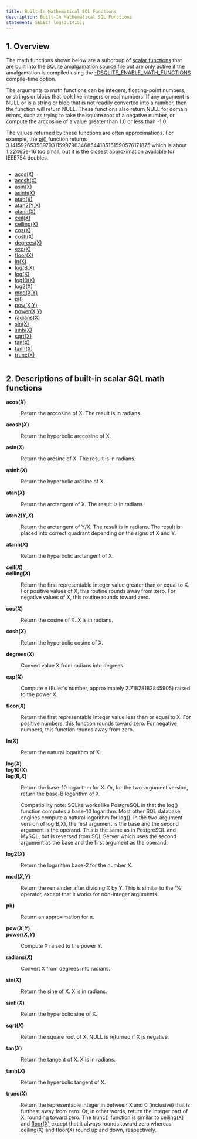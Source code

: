 ```yaml
---
title: Built-In Mathematical SQL Functions
description: Built-In Mathematical SQL Functions
statement: SELECT log(3.1415);
---
```

<script>
function toggle_div(nm) {
var w = document.getElementById(nm);
if( w.style.display=="block" ){
w.style.display = "none";
}else{
w.style.display = "block";
}
}
function toggle_search() {
var w = document.getElementById("searchmenu");
if( w.style.display=="block" ){
w.style.display = "none";
} else {
w.style.display = "block";
setTimeout(function(){
document.getElementById("searchbox").focus()
}, 30);
}
}
function div_off(nm){document.getElementById(nm).style.display="none";}
window.onbeforeunload = function(e){div_off("submenu");}
/* Disable the Search feature if we are not operating from CGI, since */
/* Search is accomplished using CGI and will not work without it. */
if( !location.origin || !location.origin.match || !location.origin.match(/http/) ){
document.getElementById("search_menubutton").style.display = "none";
}
/* Used by the Hide/Show button beside syntax diagrams, to toggle the */
function hideorshow(btn,obj){
var x = document.getElementById(obj);
var b = document.getElementById(btn);
if( x.style.display!='none' ){
x.style.display = 'none';
b.innerHTML='show';
}else{
x.style.display = '';
b.innerHTML='hide';
}
return false;
}
var antiRobot = 0;
function antiRobotGo(){
if( antiRobot!=3 ) return;
antiRobot = 7;
var j = document.getElementById("mtimelink");
if(j && j.hasAttribute("data-href")) j.href=j.getAttribute("data-href");
}
function antiRobotDefense(){
document.body.onmousedown=function(){
antiRobot |= 2;
antiRobotGo();
document.body.onmousedown=null;
}
document.body.onmousemove=function(){
antiRobot |= 2;
antiRobotGo();
document.body.onmousemove=null;
}
setTimeout(function(){
antiRobot |= 1;
antiRobotGo();
}, 100)
antiRobotGo();
}
antiRobotDefense();
</script>






<h2 id="overview"><span>1. </span>Overview</h2>

<p>The math functions shown below are a subgroup of
<a href="lang_corefunc">scalar functions</a> that are built into the
<a href="https://www.sqlite.org/amalgamation.html" target="_blank">SQLite amalgamation source file</a> but are only active
if the amalgamation is compiled using the
<a href="https://www.sqlite.org/compile.html#enable_math_functions" target="_blank">-DSQLITE_ENABLE_MATH_FUNCTIONS</a> compile-time option.

</p><p>The arguments to math functions can be integers, floating-point numbers,
or strings or blobs that look like integers or real numbers. If any argument
is NULL or is a string or blob that is not readily converted into a number,
then the function will return NULL.
These functions also return NULL for domain errors, such as trying to
take the square root of a negative number, or compute the arccosine of a
value greater than 1.0 or less than -1.0.

</p><p class="break-all">The values returned by these functions are often approximations.
For example, the <a href="lang_mathfunc#pi">pi()</a> function returns 
3.141592653589793115997963468544185161590576171875 which 
is about 1.22465e-16 too small, but it is the closest approximation available
for IEEE754 doubles.

<p>
<div class='columns' >
<ul style='padding-top:0;'>
<li><a href='lang_mathfunc.html#acos'>acos(X)</a></li>
<li><a href='lang_mathfunc.html#acosh'>acosh(X)</a></li>
<li><a href='lang_mathfunc.html#asin'>asin(X)</a></li>
<li><a href='lang_mathfunc.html#asinh'>asinh(X)</a></li>
<li><a href='lang_mathfunc.html#atan'>atan(X)</a></li>
<li><a href='lang_mathfunc.html#atan2'>atan2(Y,X)</a></li>
<li><a href='lang_mathfunc.html#atanh'>atanh(X)</a></li>
<li><a href='lang_mathfunc.html#ceil'>ceil(X)</a></li>
<li><a href='lang_mathfunc.html#ceil'>ceiling(X)</a></li>
<li><a href='lang_mathfunc.html#cos'>cos(X)</a></li>
<li><a href='lang_mathfunc.html#cosh'>cosh(X)</a></li>
<li><a href='lang_mathfunc.html#degrees'>degrees(X)</a></li>
<li><a href='lang_mathfunc.html#exp'>exp(X)</a></li>
<li><a href='lang_mathfunc.html#floor'>floor(X)</a></li>
<li><a href='lang_mathfunc.html#ln'>ln(X)</a></li>
<li><a href='lang_mathfunc.html#log'>log(B,X)</a></li>
<li><a href='lang_mathfunc.html#log'>log(X)</a></li>
<li><a href='lang_mathfunc.html#log'>log10(X)</a></li>
<li><a href='lang_mathfunc.html#log2'>log2(X)</a></li>
<li><a href='lang_mathfunc.html#mod'>mod(X,Y)</a></li>
<li><a href='lang_mathfunc.html#pi'>pi()</a></li>
<li><a href='lang_mathfunc.html#pow'>pow(X,Y)</a></li>
<li><a href='lang_mathfunc.html#pow'>power(X,Y)</a></li>
<li><a href='lang_mathfunc.html#radians'>radians(X)</a></li>
<li><a href='lang_mathfunc.html#sin'>sin(X)</a></li>
<li><a href='lang_mathfunc.html#sinh'>sinh(X)</a></li>
<li><a href='lang_mathfunc.html#sqrt'>sqrt(X)</a></li>
<li><a href='lang_mathfunc.html#tan'>tan(X)</a></li>
<li><a href='lang_mathfunc.html#tanh'>tanh(X)</a></li>
<li><a href='lang_mathfunc.html#trunc'>trunc(X)</a></li>
</ul>
</div>


</p><h2 id="descriptions_of_built_in_scalar_sql_math_functions"><span>2. </span>Descriptions of built-in scalar SQL math functions</h2>
<dl>

<a name="acos"></a>
<dt><p><b>acos(<i>X</i>)</b></dt><dd><p>
  Return the arccosine of X.  The result is in radians.
</dd>
<a name="acosh"></a>
<dt><p><b>acosh(<i>X</i>)</b></dt><dd><p>
  Return the hyperbolic arccosine of X.
</dd>
<a name="asin"></a>
<dt><p><b>asin(<i>X</i>)</b></dt><dd><p>
  Return the arcsine of X.  The result is in radians.
</dd>
<a name="asinh"></a>
<dt><p><b>asinh(<i>X</i>)</b></dt><dd><p>
  Return the hyperbolic arcsine of X.
</dd>
<a name="atan"></a>
<dt><p><b>atan(<i>X</i>)</b></dt><dd><p>
  Return the arctangent of X.  The result is in radians.
</dd>
<a name="atan2"></a>
<dt><p><b>atan2(<i>Y</i>,<i>X</i>)</b></dt><dd><p>
  Return the arctangent of Y/X.  The result is in radians.  The
  result is placed into correct quadrant depending on the signs
  of X and Y.
</dd>
<a name="atanh"></a>
<dt><p><b>atanh(<i>X</i>)</b></dt><dd><p>
  Return the hyperbolic arctangent of X.
</dd>
<a name="ceil"></a>
<dt><p><b>ceil(<i>X</i>)<br />ceiling(<i>X</i>)</b></dt><dd><p>
  Return the first representable integer value greater than or equal to X.
  For positive values of X, this routine rounds away from zero.
  For negative values of X, this routine rounds toward zero.
</dd>
<a name="cos"></a>
<dt><p><b>cos(<i>X</i>)</b></dt><dd><p>
  Return the cosine of X.  X is in radians.
</dd>
<a name="cosh"></a>
<dt><p><b>cosh(<i>X</i>)</b></dt><dd><p>
  Return the hyperbolic cosine of X.
</dd>
<a name="degrees"></a>
<dt><p><b>degrees(<i>X</i>)</b></dt><dd><p>
  Convert value X from radians into degrees.
</dd>
<a name="exp"></a>
<dt><p><b>exp(<i>X</i>)</b></dt><dd><p>
  Compute <i>e</i> (Euler's number, approximately 2.71828182845905) raised
  to the power X.
</dd>
<a name="floor"></a>
<dt><p><b>floor(<i>X</i>)</b></dt><dd><p>
  Return the first representable integer value less than or equal to X.
  For positive numbers, this function rounds toward zero.
  For negative numbers, this function rounds away from zero.
</dd>
<a name="ln"></a>
<dt><p><b>ln(<i>X</i>)</b></dt><dd><p>
  Return the natural logarithm of X.
</dd>
<a name="log"></a>
<dt><p><b>log(<i>X</i>)<br />log10(<i>X</i>)<br />log(<i>B</i>,<i>X</i>)</b></dt><dd><p>
  Return the base-10 logarithm for X.  Or, for the two-argument version,
  return the base-B logarithm of X.
<p>
  Compatibility note:  SQLite works like PostgreSQL in that the log() function
  computes a base-10 logarithm.  Most other SQL database engines compute a
  natural logarithm for log().  In the two-argument version of log(B,X), the
  first argument is the base and the second argument is the operand.  This is
  the same as in PostgreSQL and MySQL, but is reversed from SQL Server which
  uses the second argument as the base and the first argument as the operand.
</dd>
<a name="log2"></a>
<dt><p><b>log2(<i>X</i>)</b></dt><dd><p>
  Return the logarithm base-2 for the number X.
</dd>
<a name="mod"></a>
<dt><p><b>mod(<i>X</i>,<i>Y</i>)</b></dt><dd><p>
  Return the remainder after dividing X by Y.  This is similar to the '%'
  operator, except that it works for non-integer arguments.
</dd>
<a name="pi"></a>
<dt><p><b>pi()</b></dt><dd><p>
  Return an approximation for &pi;.
</dd>
<a name="pow"></a>
<dt><p><b>pow(<i>X</i>,<i>Y</i>)<br />power(<i>X</i>,<i>Y</i>)</b></dt><dd><p>
  Compute X raised to the power Y.
</dd>
<a name="radians"></a>
<dt><p><b>radians(<i>X</i>)</b></dt><dd><p>
  Convert X from degrees into radians.
</dd>
<a name="sin"></a>
<dt><p><b>sin(<i>X</i>)</b></dt><dd><p>
  Return the sine of X.  X is in radians.
</dd>
<a name="sinh"></a>
<dt><p><b>sinh(<i>X</i>)</b></dt><dd><p>
  Return the hyperbolic sine of X.
</dd>
<a name="sqrt"></a>
<dt><p><b>sqrt(<i>X</i>)</b></dt><dd><p>
  Return the square root of X.  NULL is returned if X is negative.
</dd>
<a name="tan"></a>
<dt><p><b>tan(<i>X</i>)</b></dt><dd><p>
  Return the tangent of X.  X is in radians.
</dd>
<a name="tanh"></a>
<dt><p><b>tanh(<i>X</i>)</b></dt><dd><p>
  Return the hyperbolic tangent of X.
</dd>
<a name="trunc"></a>
<dt><p><b>trunc(<i>X</i>)</b></dt><dd><p>
  Return the representable integer in between X and 0 (inclusive)
  that is furthest away from zero.  Or, in other words, return the
  integer part of X, rounding toward zero.
  The trunc() function is similar to <a href="lang_mathfunc#ceil">ceiling(X)</a> and <a href="lang_mathfunc#floor">floor(X)</a> except
  that it always rounds toward zero whereas ceiling(X) and floor(X) round
  up and down, respectively.
</dd>

</dl>


